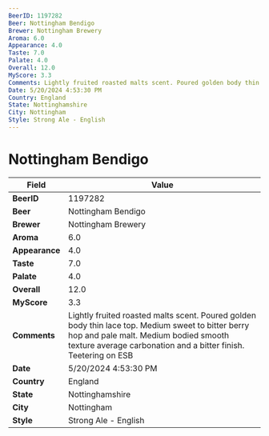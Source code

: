 ```yaml
---
BeerID: 1197282
Beer: Nottingham Bendigo
Brewer: Nottingham Brewery
Aroma: 6.0
Appearance: 4.0
Taste: 7.0
Palate: 4.0
Overall: 12.0
MyScore: 3.3
Comments: Lightly fruited roasted malts scent. Poured golden body thin lace top. Medium sweet to bitter   berry hop and pale malt. Medium bodied smooth texture average carbonation and a bitter finish. Teetering on ESB
Date: 5/20/2024 4:53:30 PM
Country: England
State: Nottinghamshire
City: Nottingham
Style: Strong Ale - English
---
```


# Nottingham Bendigo

| Field         | Value |
|---------------|-------|
| **BeerID** | 1197282 |
| **Beer** | Nottingham Bendigo |
| **Brewer** | Nottingham Brewery |
| **Aroma** | 6.0 |
| **Appearance** | 4.0 |
| **Taste** | 7.0 |
| **Palate** | 4.0 |
| **Overall** | 12.0 |
| **MyScore** | 3.3 |
| **Comments** | Lightly fruited roasted malts scent. Poured golden body thin lace top. Medium sweet to bitter   berry hop and pale malt. Medium bodied smooth texture average carbonation and a bitter finish. Teetering on ESB |
| **Date** | 5/20/2024 4:53:30 PM |
| **Country** | England |
| **State** | Nottinghamshire |
| **City** | Nottingham |
| **Style** | Strong Ale - English |
